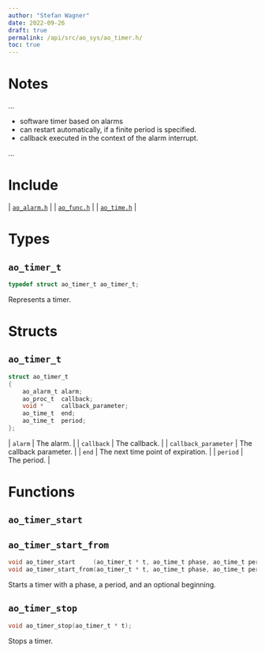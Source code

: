 ```yaml
---
author: "Stefan Wagner"
date: 2022-09-26
draft: true
permalink: /api/src/ao_sys/ao_timer.h/
toc: true
---
```


# Notes

...

- software timer based on alarms
- can restart automatically, if a finite period is specified.
- callback executed in the context of the alarm interrupt.

...

# Include

| [`ao_alarm.h`](ao_alarm.h.md) |
| [`ao_func.h`](../ao/ao_func.h.md) |
| [`ao_time.h`](ao_time.h.md) |

# Types

## `ao_timer_t`

```c
typedef struct ao_timer_t ao_timer_t;
```

Represents a timer.

# Structs

## `ao_timer_t`

```c
struct ao_timer_t
{
    ao_alarm_t alarm;
    ao_proc_t  callback;
    void *     callback_parameter;
    ao_time_t  end;
    ao_time_t  period;
};
```

| `alarm` | The alarm. |
| `callback` | The callback. |
| `callback_parameter` | The callback parameter. |
| `end` | The next time point of expiration. |
| `period` | The period. |

# Functions

## `ao_timer_start`
## `ao_timer_start_from`

```c
void ao_timer_start     (ao_timer_t * t, ao_time_t phase, ao_time_t period);
void ao_timer_start_from(ao_timer_t * t, ao_time_t phase, ao_time_t period, ao_time_t beginning);
```

Starts a timer with a phase, a period, and an optional beginning.

## `ao_timer_stop`

```c
void ao_timer_stop(ao_timer_t * t);
```

Stops a timer.
